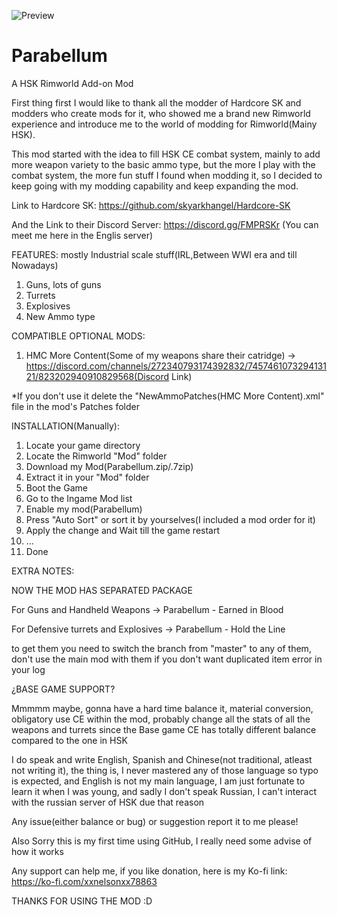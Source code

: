 ![Preview](https://user-images.githubusercontent.com/40744101/125205325-a694de80-e24f-11eb-9edb-286c150e8a71.png)
# Parabellum
A HSK Rimworld Add-on Mod

  First thing first I would like to thank all the modder of Hardcore SK and modders who create mods for it, who showed me a brand new Rimworld experience and introduce me to the world of modding for Rimworld(Mainy HSK).

  This mod started with the idea to fill HSK CE combat system, mainly to add more weapon variety to the basic ammo type, but the more I play with the combat system, the more fun stuff I found when modding it, so I decided to keep going  with my modding capability and keep expanding the mod.

Link to Hardcore SK: https://github.com/skyarkhangel/Hardcore-SK

And the Link to their Discord Server: https://discord.gg/FMPRSKr (You can meet me here in the Englis server)

FEATURES:
mostly Industrial scale stuff(IRL,Between WWI era and till Nowadays)

1. Guns, lots of guns
2. Turrets
3. Explosives
4. New Ammo type

COMPATIBLE OPTIONAL MODS:

1. HMC More Content(Some of my weapons share their catridge) -> https://discord.com/channels/272340793174392832/745746107329413121/823202940910829568(Discord Link)

*If you don't use it delete the "NewAmmoPatches(HMC More Content).xml" file in the mod's Patches folder

INSTALLATION(Manually):

1. Locate your game directory
2. Locate the Rimworld "Mod" folder
3. Download my Mod(Parabellum.zip/.7zip)
4. Extract it in your "Mod" folder
5. Boot the Game
6. Go to the Ingame Mod list
7. Enable my mod(Parabellum)
8. Press "Auto Sort" or sort it by yourselves(I included a mod order for it)
9. Apply the change and Wait till the game restart
10. ...
11. Done

EXTRA NOTES:

NOW THE MOD HAS SEPARATED PACKAGE

For Guns and Handheld Weapons -> Parabellum - Earned in Blood

For Defensive turrets and Explosives -> Parabellum - Hold the Line

to get them you need to switch the branch from "master" to any of them, don't use the main mod with them if you don't want duplicated item error in your log


¿BASE GAME SUPPORT?

Mmmmm maybe, gonna have a hard time balance it, material conversion, obligatory use CE within the mod, probably change all the stats of all the weapons and turrets since the Base game CE has totally different balance compared to the one in HSK

I do speak and write English, Spanish and Chinese(not traditional, atleast not writing it), the thing is, I never mastered any of those language so typo is expected, and English is not my main language, I am just fortunate to learn it when I was young, and sadly I don't speak Russian, I can't interact with the russian server of HSK due that reason 

Any issue(either balance or bug) or suggestion report it to me please!

Also Sorry this is my first time using GitHub, I really need some advise of how it works

Any support can help me, if you like donation, here is my Ko-fi link: https://ko-fi.com/xxnelsonxx78863

THANKS FOR USING THE MOD :D
